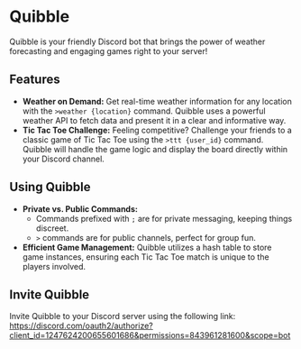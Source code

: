 # Quibble

Quibble is your friendly Discord bot that brings the power of weather forecasting and engaging games right to your server!

## Features

* **Weather on Demand:** Get real-time weather information for any location with the `>weather {location}` command. Quibble uses a powerful weather API to fetch data and present it in a clear and informative way.
* **Tic Tac Toe Challenge:** Feeling competitive? Challenge your friends to a classic game of Tic Tac Toe using the `>ttt {user_id}` command. Quibble will handle the game logic and display the board directly within your Discord channel.

## Using Quibble

* **Private vs. Public Commands:**
    * Commands prefixed with `;` are for private messaging, keeping things discreet.
    * `>` commands are for public channels, perfect for group fun.
* **Efficient Game Management:** Quibble utilizes a hash table to store game instances, ensuring each Tic Tac Toe match is unique to the players involved.

## Invite Quibble

Invite Quibble to your Discord server using the following link:
            https://discord.com/oauth2/authorize?client_id=1247624200655601686&permissions=843961281600&scope=bot
